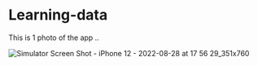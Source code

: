 # Learning-data

This is 1 photo of the app ..

![Simulator Screen Shot - iPhone 12 - 2022-08-28 at 17 56 29_351x760](https://user-images.githubusercontent.com/84612792/187075399-76949814-0dd1-46ba-bf20-097e8b5abe46.png)
